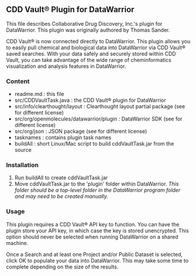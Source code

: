 ## CDD Vault® Plugin for DataWarrior

This file describes Collaborative Drug Discovery, Inc.'s plugin for DataWarrior.  This plugin was originally authored by Thomas Sander.

CDD Vault® is now connected directly to DataWarrior. This plugin allows you to easily pull chemical and biological data into DataWarrior via CDD Vault® saved searches.  With your data safely and securely stored within CDD Vault, you can take advantage of the wide range of cheminformatics visualization and analysis features in DataWarrior.

### Content

- readme.md                               : this file
- src/CDDVaultTask.java                    : the CDD Vault® plugin for DataWarrior
- src/info/clearthought/layout             : Clearthought layout partial package (see for different license)
- src/org/openmolecules/datawarrior/plugin : DataWarrior SDK (see for different license)
- src/org/json                             : JSON package (see for different license)
- tasknames                                : contains plugin task names
- buildAll                                 : short Linux/Mac script to build cddVaultTask.jar from the source


### Installation
1. Run buildAll to create cddVaultTask.jar
2. Move cddVaultTask.jar to the 'plugin' folder within DataWarrior. *This folder should be a top-level folder in the DataWarrior program folder and may need to be created manually.*

### Usage
This plugin requires a CDD Vault® API key to function.  You can have the plugin store your API key, in which case the key is stored unencrypted. This option should never be selected when running DataWarrior on a shared machine.

Once a Search and at least one Project and/or Public Dataset is selected, click OK to populate your data into DataWarrior.  This may take some time to complete depending on the size of the results.
